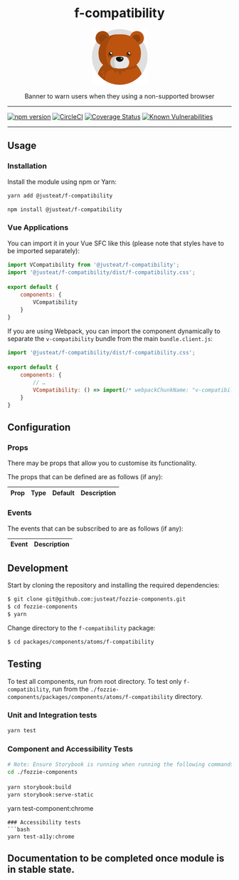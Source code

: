 <div align="center">

# f-compatibility

<img width="125" alt="Fozzie Bear" src="../../../../bear.png" />

Banner to warn users when they using a non-supported browser

</div>

---

[![npm version](https://badge.fury.io/js/%40justeat%2Ff-compatibility.svg)](https://badge.fury.io/js/%40justeat%2Ff-compatibility)
[![CircleCI](https://circleci.com/gh/justeat/fozzie-components.svg?style=svg)](https://circleci.com/gh/justeat/workflows/fozzie-components)
[![Coverage Status](https://coveralls.io/repos/github/justeat/f-compatibility/badge.svg)](https://coveralls.io/github/justeat/f-compatibility)
[![Known Vulnerabilities](https://snyk.io/test/github/justeat/f-compatibility/badge.svg?targetFile=package.json)](https://snyk.io/test/github/justeat/f-compatibility?targetFile=package.json)

---

## Usage

### Installation

Install the module using npm or Yarn:

```sh
yarn add @justeat/f-compatibility
```

```sh
npm install @justeat/f-compatibility
```



### Vue Applications

You can import it in your Vue SFC like this (please note that styles have to be imported separately):

```js
import VCompatibility from '@justeat/f-compatibility';
import '@justeat/f-compatibility/dist/f-compatibility.css';

export default {
    components: {
        VCompatibility
    }
}
```

If you are using Webpack, you can import the component dynamically to separate the `v-compatibility` bundle from the main `bundle.client.js`:

```js
import '@justeat/f-compatibility/dist/f-compatibility.css';

export default {
    components: {
        // …
        VCompatibility: () => import(/* webpackChunkName: "v-compatibility" */ '@justeat/f-compatibility')
    }
}
```

## Configuration

### Props

There may be props that allow you to customise its functionality.

The props that can be defined are as follows (if any):

| Prop  | Type  | Default | Description |
| ----- | ----- | ------- | ----------- |

### Events

The events that can be subscribed to are as follows (if any):

| Event | Description |
| ----- | ----------- |

## Development

Start by cloning the repository and installing the required dependencies:

```sh
$ git clone git@github.com:justeat/fozzie-components.git
$ cd fozzie-components
$ yarn
```

Change directory to the `f-compatibility` package:

```sh
$ cd packages/components/atoms/f-compatibility
```

## Testing

To test all components, run from root directory.
To test only `f-compatibility`, run from the `./fozzie-components/packages/components/atoms/f-compatibility` directory.

### Unit and Integration tests

```sh
yarn test
```

### Component and Accessibility Tests

```bash
# Note: Ensure Storybook is running when running the following commands
cd ./fozzie-components

yarn storybook:build
yarn storybook:serve-static
```

yarn test-component:chrome
```
### Accessibility tests
```bash
yarn test-a11y:chrome
```
## Documentation to be completed once module is in stable state.



